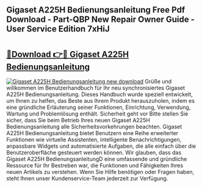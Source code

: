 ## Gigaset A225H Bedienungsanleitung Free Pdf Download - Part-QBP New Repair Owner Guide - User Service Edition 7xHiJ

# <h2><a href="http://df4max.blite.top/?on=Gigaset+A225H+Bedienungsanleitung">🔗Download 👉🔴 Gigaset A225H Bedienungsanleitung</a></h2>

[![Gigaset A225H Bedienungsanleitung new download](https://i.imgur.com/lujVjoI.png)](http://df4max.blite.top/?on=Gigaset+A225H+Bedienungsanleitung)
Grüße und willkommen im Benutzerhandbuch für Ihr neu synchronisiertes Gigaset A225H Bedienungsanleitung. Dieses Handbuch wurde speziell entwickelt, um Ihnen zu helfen, das Beste aus Ihrem Produkt herauszuholen, indem es eine gründliche Erläuterung seiner Funktionen, Einrichtung, Verwendung, Wartung und Problemlösung enthält. Sicherheit geht vor Bitte stellen Sie sicher, dass Sie beim Betrieb Ihres neuen Gigaset A225H Bedienungsanleitung alle Sicherheitsvorkehrungen beachten. Gigaset A225H Bedienungsanleitung bietet Benutzern eine Reihe erweiterter Funktionen wie virtuelle Assistenten, intelligente Benachrichtigungen, anpassbare Widgets und automatisierte Aufgaben, die alle einfach über die Benutzeroberfläche gesteuert werden können. Wir glauben, dass das Gigaset A225H BedienungsanleitungD eine umfassende und gründliche Ressource für Ihr Bestreben war, die Funktionen und Fähigkeiten Ihres neuen Artikels zu verstehen. Wenn Sie Hilfe benötigen oder Fragen haben, steht Ihnen unser Kundenservice-Team jederzeit zur Verfügung.
